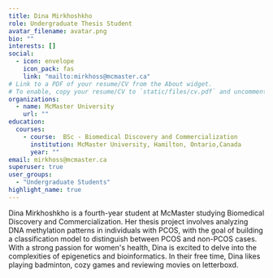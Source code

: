 ```yaml
---
title: Dina Mirkhoshkho
role: Undergraduate Thesis Student
avatar_filename: avatar.png
bio: ""
interests: []
social:
  - icon: envelope
    icon_pack: fas
    link: "mailto:mirkhoss@mcmaster.ca"
# Link to a PDF of your resume/CV from the About widget.
# To enable, copy your resume/CV to `static/files/cv.pdf` and uncomment the lines below.
organizations:
  - name: McMaster University
    url: ""
education:
  courses:
    - course:  BSc - Biomedical Discovery and Commercialization
      institution: McMaster University, Hamilton, Ontario,Canada
      year: ""
email: mirkhoss@mcmaster.ca
superuser: true
user_groups:
  - "Undergraduate Students"
highlight_name: true
---
```

Dina Mirkhoshkho is a fourth-year student at McMaster studying Biomedical Discovery and Commercialization. Her thesis project involves analyzing DNA methylation patterns in individuals with PCOS, with the goal of building a classification model to distinguish between PCOS and non-PCOS cases. With a strong passion for women's health, Dina is excited to delve into the complexities of epigenetics and bioinformatics. In their free time, Dina likes playing badminton, cozy games and reviewing movies on letterboxd.  


